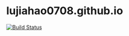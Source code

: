 # lujiahao0708.github.io

[![Build Status](https://travis-ci.org/lujiahao0708/lujiahao0708.github.io.svg?branch=master)](https://travis-ci.org/lujiahao0708/lujiahao0708.github.io)